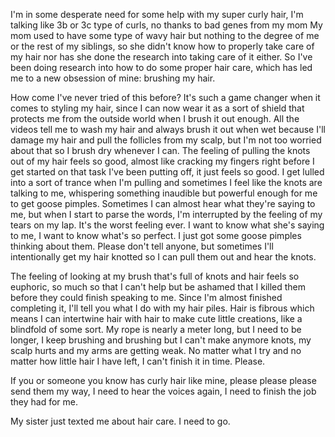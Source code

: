 I'm in some desperate need for some help with my super curly hair, I'm talking like 3b or 3c type of curls, no thanks to bad genes from my mom My mom used to have some type of wavy hair but nothing to the degree of me or the rest of my siblings, so she didn't know how to properly take care of my hair nor has she done the research into taking care of it either. So I've been doing research into how to do some proper hair care, which has led me to a new obsession of mine: brushing my hair. 

How come I've never tried of this before? It's such a game changer when it comes to styling my hair, since I can now wear it as a sort of shield that protects me from the outside world when I brush it out enough. All the videos tell me to wash my hair and always brush it out when wet because I'll damage my hair and pull the follicles from my scalp, but I'm not too worried about that so I brush dry whenever I can. The feeling of pulling the knots out of my hair feels so good, almost like cracking my fingers right before I get started on that task I've been putting off, it just feels so good.  I get lulled into a sort of trance when I'm pulling and sometimes I feel like the knots are talking to me, whispering something inaudible but powerful enough for me to get goose pimples. Sometimes I can almost hear what they're saying to me, but when I start to parse the words, I'm interrupted by the feeling of my tears on my lap. It's the worst feeling ever. I want to know what she's saying to me, I want to know what's so perfect. I just got some goose pimples thinking about them. Please don't tell anyone, but sometimes I'll intentionally get my hair knotted so I can pull them out and hear the knots. 

The feeling of looking at my brush that's full of knots and hair feels so euphoric, so much so that I can't help but be ashamed that I killed them before they could finish speaking to me. Since I'm almost finished completing it, I'll tell you what I do with my hair piles. Hair is fibrous which means I can intertwine hair with hair to make cute little creations, like a blindfold of some sort. My rope is nearly a meter long, but I need to be longer, I keep brushing and brushing but I can't make anymore knots, my scalp hurts and my arms are getting weak. No matter what I try and no matter how little hair I have left, I can't finish it in time. Please. 

If you or someone you know has curly hair like mine, please please please send them my way, I need to hear the voices again, I need to finish the job they had for me. 

My sister just texted me about hair care. I need to go. 